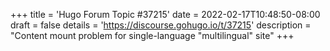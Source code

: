 +++
title = 'Hugo Forum Topic #37215'
date = 2022-02-17T10:48:50-08:00
draft = false
details = 'https://discourse.gohugo.io/t/37215'
description = "Content mount problem for single-language "multilingual" site"
+++
